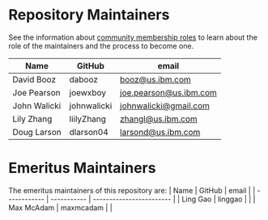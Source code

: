 Repository Maintainers
======================

See the information about [community membership roles](https://wiki.lfedge.org/display/OH/Community+Membership) to learn about the role of the maintainers and the process to become one.

| Name         | GitHub      | email                    |
| ------------ | ----------- | ------------------------ |
| David Booz   | dabooz      | <booz@us.ibm.com>        |
| Joe Pearson  | joewxboy    | <joe.pearson@us.ibm.com> |
| John Walicki | johnwalicki | <johnwalicki@gmail.com>  |
| Lily Zhang   | liilyZhang  | <zhangl@us.ibm.com>      |
| Doug Larson  | dlarson04   | <larsond@us.ibm.com>     |

# Emeritus Maintainers

The emeritus maintainers of this repository are:
| Name         | GitHub      | email                    |
| ------------ | ----------- | ------------------------ |
| Ling Gao     | linggao     |                          |
| Max McAdam   | maxmcadam   |                          |
